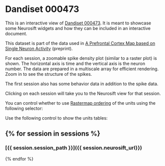 # Dandiset 000473

This is an interactive view of [Dandiset 000473](https://dandiarchive.org/dandiset/000473/0.230417.1502). It is meant to showcase some Neurosift widgets and how they can be included in an interactive document.

This dataset is part of the data used in [A Prefrontal Cortex Map based on Single Neuron Activity](https://www.biorxiv.org/content/10.1101/2024.11.06.622308v2) (preprint).

For each session, a zoomable spike density plot (similar to a raster plot) is shown. The horizontal axis is time and the vertical axis is the neuron number. The data are prepared in a multiscale array for efficient rendering. Zoom in to see the structure of the spikes.

The first session also has some behavior data in addition to the spike data.

Clicking on each session will take you to the Neurosift view for that session.

You can control whether to use [Rastermap ordering](https://github.com/MouseLand/rastermap) of the units using the following selector: <div class="use-rastermap-selector"></div>

Use the following control to show the units tables: <div class="show-units-tables-selector"></div>

{% for session in sessions %}
---
### [{{ session.session_path }}]({{ session.neurosift_url}})
<div class="session" session_path="{{ session.session_path }}"></div>
{% endfor %}
